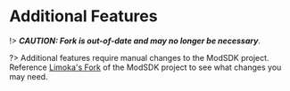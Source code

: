 ﻿# Additional Features
!> ***CAUTION: Fork is out-of-date and may no longer be necessary***.

?> Additional features require manual changes to the ModSDK project. Reference [Limoka's Fork](https://github.com/limoka/CoreKeeperModSDK) of the ModSDK project to see what changes you may need.